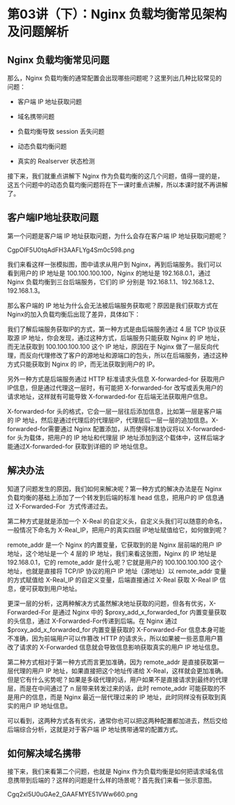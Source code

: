 # 第03讲（下）：Nginx 负载均衡常见架构及问题解析

## Nginx 负载均衡常见问题

那么，Nginx 负载均衡的通常配置会出现哪些问题呢？这里列出几种比较常见的问题：

* 客户端 IP 地址获取问题

* 域名携带问题

* 负载均衡导致 session 丢失问题

* 动态负载均衡问题

* 真实的 Realserver 状态检测

接下来，我们就重点讲解下 Nginx 作为负载均衡的这几个问题，值得一提的是，这五个问题中的动态负载均衡问题将在下一课时重点讲解，所以本课时就不再讲解了。

## 客户端IP地址获取问题
第一个问题是客户端 IP 地址获取问题，为什么会存在客户端 IP 地址获取问题呢？

CgpOIF5U0tqAdFH3AAFLYg4Sm0c598.png

我们来看这样一张模拟图，图中请求从用户到 Nginx，再到后端服务。我们可以看到用户的 IP 地址是 100.100.100.100，Nginx 的地址是 192.168.0.1，通过 Nginx 负载均衡到三台后端服务，它们的 IP 分别是 192.168.1.1、192.168.1.2、192.168.1.3。



那么客户端的 IP 地址为什么会无法被后端服务获取呢？原因是我们获取方式在Nginx的加入负载均衡后出现了差异，具体如下：



我们了解后端服务获取IP的方式，第一种方式是由后端服务通过 4 层 TCP 协议获取源 IP 地址，你会发现，通过这种方式，后端服务只能获取 Nginx 的 IP 地址，而无法获取到 100.100.100.100 这个 IP 地址，原因在于 Nginx 做了一层反向代理，而反向代理修改了客户的源地址和源端口的包头，所以在后端服务，通过这种方式只能获取到 Nginx 的 IP，而无法获取到用户的 IP。



另外一种方式是后端服务通过 HTTP 标准请求头信息 X-forwarded-for 获取用户IP信息，但是通过代理这一层时，有可能把 X-forwarded-for 改写或丢失用户的请求地址，这样就有可能导致 X-forwarded-for 在后端无法获取用户信息。



X-forwarded-for 头的格式，它会一层一层往后添加信息，比如第一层是客户端的 IP 地址，然后是通过代理后的代理层IP，代理层后一层一层的追加信息。X-forwarded-for需要通过 Nginx 配置添加，从而使得标准协议将以 X-forwarded-for 头为载体，把用户的 IP 地址和代理层 IP 地址添加到这个载体中，这样后端才能通过X-forwarded-for 获取到详细的 IP 地址信息。



## 解决办法



知道了问题发生的原因，我们如何来解决呢？第一种方式的解决办法是在 Nginx 负载均衡的基础上添加了一个转发到后端的标准 head 信息，把用户的 IP 信息通过 X-Forwarded-For  方式传递过去。



第二种方式是就是添加一个 X-Real 的自定义头，自定义头我们可以随意的命名，一般情况下命名为 X-Real_IP，把用户的真实四层 IP地址赋值给它，如何做到呢？



remote_addr 是一个 Nginx 的内置变量，它获取到的是 Nginx 层前端的用户 IP 地址，这个地址是一个 4 层的 IP 地址，我们来看这张图，Nginx 的 IP 地址是 192.168.0.1，它的 remote_addr 是什么呢？它就是用户的 100.100.100.100 这个地址，也就是直接将 TCP/IP 协议的用户 IP 地址（源地址）以 remote_addr 变量的方式赋值给 X-Real_IP 的自定义变量，后端直接通过 X-Real 获取 X-Real IP 信息，便可获取到用户地址。



更深一层的分析，这两种解决方式虽然解决地址获取的问题，但各有优劣，X-Forwarded-For 是通过 Nginx 中的 $proxy_add_x_forwarded_for 内置变量获取的头信息，通过 X-Forwarded-For传递到后端。在 Nginx 通过 $proxy_add_x_forwarded_for 内置变量获取的 X-Forwarded-For 信息本身可能不准确，因为前端用户可以作篡改 HTTP 的请求头，所以如果被一些恶意用户篡改了请求的 X-Forwarded 信息就会导致信息影响获取真实的用户 IP 地址信息。



第二种方式相对于第一种方式而言更加准确，因为 remote_addr 是直接获取第一层代理的用户 IP 地址，如果直接把这个地址传递给 X-Real，这样就会更加准确。但是它有什么劣势呢？如果是多级代理的话，用户如果不是直接请求到最终的代理层，而是在中间通过了 n 层带来转发过来的话，此时 remote_addr 可能获取的不是用户的信息，而是 Nginx 最近一层代理过来的 IP 地址，此时同样没有获取到真实的用户 IP 地址信息。



可以看到，这两种方式各有优劣，通常你也可以把这两种配置都加进去，然后交给后端综合分析，这就是对于客户端 IP 地址携带通常的配置方式。

## 如何解决域名携带

接下来，我们来看第二个问题，也就是 Nginx 作为负载均衡是如何把请求域名信息携带到后端的？这样的问题是什么样的场景呢？首先我们来看一张示意图。

Cgq2xl5U0uGAe2_GAAFMYE51VWw660.png